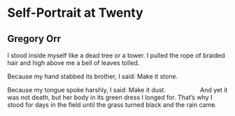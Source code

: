 # Self-Portrait at Twenty
## Gregory Orr
I stood inside myself
like a dead tree or a tower.
I pulled the rope
of braided hair
and high above me
a bell of leaves tolled.

Because my hand
stabbed its brother,
I said: Make it stone.

Because my tongue
spoke harshly, I said:
Make it dust.
                   And yet
it was not death, but
her body in its green dress
I longed for. That’s why
I stood for days in the field
until the grass turned black
and the rain came.